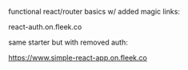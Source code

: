 functional react/router basics w/ added magic links:

react-auth.on.fleek.co

same starter but with removed auth:

https://www.simple-react-app.on.fleek.co

